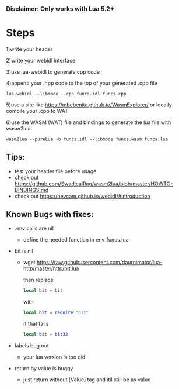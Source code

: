 ### Disclaimer: Only works with Lua 5.2+

# Steps

1)write your header

2)write your webidl interface

3)use lua-webidl to generate cpp code

4)append your .hpp code to the top of your generated .cpp file

```
lua-webidl --libmode --cpp funcs.idl funcs.cpp
```

5)use a site like https://mbebenita.github.io/WasmExplorer/ or locally compile your .cpp to WAT

6)use the WASM (WAT) file and bindings to generate the lua file with wasm2lua

```
wasm2lua --pureLua -b funcs.idl --libmode funcs.wasm funcs.lua
```

## Tips:

- test your header file before usage
- check out https://github.com/SwadicalRag/wasm2lua/blob/master/HOWTO-BINDINGS.md
- check out https://heycam.github.io/webidl/#introduction

## Known Bugs with fixes:

- .env calls are nil

  - define the needed function in env_funcs.lua

- bit is nil

  - wget https://raw.githubusercontent.com/daurnimator/lua-http/master/http/bit.lua

    then replace

    ```lua
    local bit = bit
    ```

    with

    ```lua
    local bit = require "bit"
    ```
    if that fails
    ```lua
    local bit = bit32
    ```

- labels bug out
  - your lua version is too old

- return by value is buggy
  - just return without [Value] tag and itll still be as value
